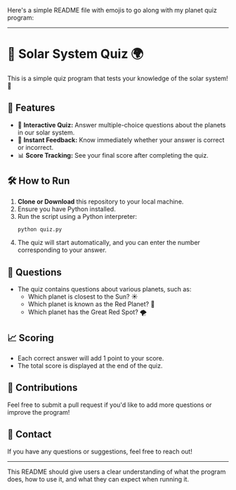 Here's a simple README file with emojis to go along with my planet quiz program:

---

# 🌌 Solar System Quiz 🌍

This is a simple quiz program that tests your knowledge of the solar system! 🌠

## 🚀 Features

- 🧠 **Interactive Quiz:** Answer multiple-choice questions about the planets in our solar system.
- 🎯 **Instant Feedback:** Know immediately whether your answer is correct or incorrect.
- 📊 **Score Tracking:** See your final score after completing the quiz.

## 🛠 How to Run

1. **Clone or Download** this repository to your local machine.
2. Ensure you have Python installed.
3. Run the script using a Python interpreter:
    ```bash
    python quiz.py
    ```
4. The quiz will start automatically, and you can enter the number corresponding to your answer.

## 📝 Questions

- The quiz contains questions about various planets, such as:
  - Which planet is closest to the Sun? ☀️
  - Which planet is known as the Red Planet? 🔴
  - Which planet has the Great Red Spot? 🌪

## 📈 Scoring

- Each correct answer will add 1 point to your score.
- The total score is displayed at the end of the quiz.

## 🤝 Contributions

Feel free to submit a pull request if you'd like to add more questions or improve the program!

## 📧 Contact

If you have any questions or suggestions, feel free to reach out!

---

This README should give users a clear understanding of what the program does, how to use it, and what they can expect when running it.
